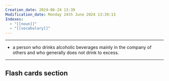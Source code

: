 ```yaml
---
Creation_date: 2024-06-24 13:39
Modification_date: Monday 24th June 2024 13:39:13
Indexes:
  - "[[noun]]"
  - "[[vocabulary]]"
---
```


----
- a person who drinks alcoholic beverages mainly in the company of others and who generally does not drink to excess.




















---
## Flash cards section

